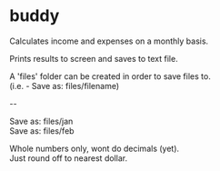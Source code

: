 # buddy
Calculates income and expenses on a monthly basis.

Prints results to screen and saves to text file.  

A 'files' folder can be created in order to save files to.  
(i.e. - Save as: files/filename)  

--  

Save as: files/jan  
Save as: files/feb  

Whole numbers only, wont do decimals (yet).  
Just round off to nearest dollar.     

